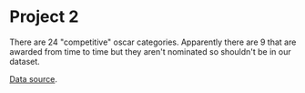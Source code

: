 # Project 2

There are 24 "competitive" oscar categories. Apparently there are 9 that are awarded from time to time but they aren't nominated so shouldn't be in our dataset.

[Data source](https://blog.bigml.com/2018/03/01/predicting-the-2018-oscar-winners/).

